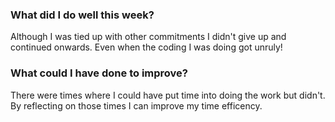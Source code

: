 <h3>What did I do well this week?</h3>
<p>
	Although I was tied up with other commitments I didn't give up and continued onwards. Even when the coding I was doing got unruly!
</p>

<h3>What could I have done to improve?</h3>
<p>
	There were times where I could have put time into doing the work but didn't. By reflecting on those times I can improve my time efficency.
</p>
